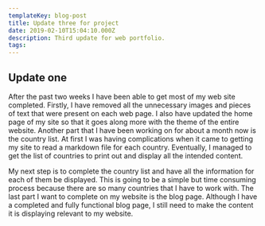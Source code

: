 ```yaml
---
templateKey: blog-post
title: Update three for project
date: 2019-02-10T15:04:10.000Z
description: Third update for web portfolio.
tags:
---
```

## Update one

After the past two weeks I have been able to get most of my web site completed.
Firstly, I have removed all the unnecessary images and pieces of text that were
present on each web page. I also have updated the home page of my site so that
it goes along more with the theme of the entire website. Another part that I
have been working on for about a month now is the country list. At first I was
having complications when it came to getting my site to read a markdown file for
each country. Eventually, I managed to get the list of countries to print out and
display all the intended content.

My next step is to complete the country list and have all the information for each
of them be displayed. This is going to be a simple but time consuming process because
there are so many countries that I have to work with. The last part I want to complete
on my website is the blog page. Although I have a completed and fully functional blog
page, I still need to make the content it is displaying relevant to my website.
